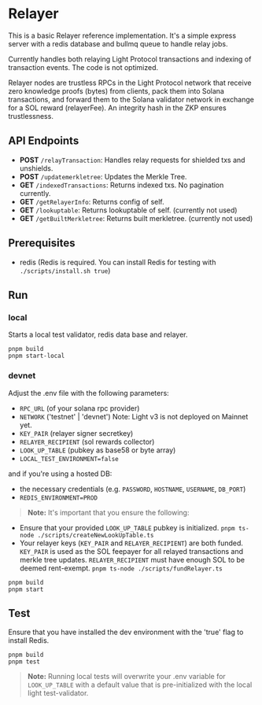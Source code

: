 # Relayer

This is a basic Relayer reference implementation. It's a simple express server with a redis database and bullmq queue to handle relay jobs.

Currently handles both relaying Light Protocol transactions and indexing of transaction events. The code is not optimized.

Relayer nodes are trustless RPCs in the Light Protocol network that receive zero knowledge proofs (bytes) from clients, pack them into Solana transactions, and forward them to the Solana validator network in exchange for a SOL reward (relayerFee). An integrity hash in the ZKP ensures trustlessness.

## API Endpoints

- **POST** `/relayTransaction`: Handles relay requests for shielded txs and unshields.
- **POST** `/updatemerkletree`: Updates the Merkle Tree.
- **GET** `/indexedTransactions`: Returns indexed txs. No pagination currently.
- **GET** `/getRelayerInfo`: Returns config of self.
- **GET** `/lookuptable`: Returns lookuptable of self. (currently not used)
- **GET** `/getBuiltMerkletree`: Returns built merkletree. (currently not used)

## Prerequisites

- redis (Redis is required. You can install Redis for testing with `./scripts/install.sh true`)

## Run

### local

Starts a local test validator, redis data base and relayer.

```
pnpm build
pnpm start-local
```

### devnet

Adjust the .env file with the following parameters:

- `RPC_URL` (of your solana rpc provider)
- `NETWORK` ('testnet' | 'devnet') Note: Light v3 is not deployed on Mainnet yet.
- `KEY_PAIR` (relayer signer secretkey)
- `RELAYER_RECIPIENT` (sol rewards collector)
- `LOOK_UP_TABLE` (pubkey as base58 or byte array)
- `LOCAL_TEST_ENVIRONMENT=false`

and if you're using a hosted DB:

- the necessary credentials (e.g. `PASSWORD`, `HOSTNAME`, `USERNAME`, `DB_PORT`)
- `REDIS_ENVIRONMENT=PROD`

> **Note:** It's important that you ensure the following:

- Ensure that your provided `LOOK_UP_TABLE` pubkey is initialized. `pnpm ts-node ./scripts/createNewLookUpTable.ts`
- Your relayer keys (`KEY_PAIR` and `RELAYER_RECIPIENT`) are both funded. `KEY_PAIR` is used as the SOL feepayer for all relayed transactions and merkle tree updates. `RELAYER_RECIPIENT` must have enough SOL to be deemed rent-exempt. `pnpm ts-node ./scripts/fundRelayer.ts`

```
pnpm build
pnpm start
```

## Test

Ensure that you have installed the dev environment with the 'true' flag to install Redis.

```
pnpm build
pnpm test
```

> **Note:** Running local tests will overwrite your .env variable for `LOOK_UP_TABLE` with a default value that is pre-initialized with the local light test-validator.

